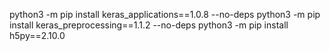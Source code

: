 python3 -m pip install keras_applications==1.0.8 --no-deps
python3 -m pip install keras_preprocessing==1.1.2 --no-deps
python3 -m pip install h5py==2.10.0
